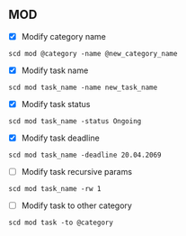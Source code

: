 ## MOD

- [x] Modify category name
```
scd mod @category -name @new_category_name
```
- [x] Modify task name
```
scd mod task_name -name new_task_name
```
- [x] Modify task status
```
scd mod task_name -status Ongoing
```
- [x] Modify task deadline
```
scd mod task_name -deadline 20.04.2069
```
- [ ] Modify task recursive params 
```
scd mod task_name -rw 1
```
- [ ] Modify task to other category
```
scd mod task -to @category
```

